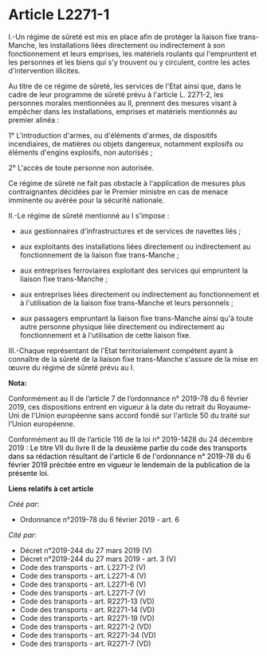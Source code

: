 # Article L2271-1

I.-Un régime de sûreté est mis en place afin de protéger la liaison fixe trans-Manche, les installations liées directement ou
indirectement à son fonctionnement et leurs emprises, les matériels roulants qui l'empruntent et les personnes et les biens
qui s'y trouvent ou y circulent, contre les actes d'intervention illicites. 

Au titre de ce régime de sûreté, les services de l'Etat ainsi que, dans le cadre de leur programme de sûreté prévu à
l'article L. 2271-2, les personnes morales mentionnées au II, prennent des mesures visant à empêcher dans les installations,
emprises et matériels mentionnés au premier alinéa : 

1° L'introduction d'armes, ou d'éléments d'armes, de dispositifs incendiaires, de matières ou objets dangereux, notamment
explosifs ou éléments d'engins explosifs, non autorisés ; 

2° L'accès de toute personne non autorisée. 

Ce régime de sûreté ne fait pas obstacle à l'application de mesures plus contraignantes décidées par le Premier ministre en
cas de menace imminente ou avérée pour la sécurité nationale. 

II.-Le régime de sûreté mentionné au I s'impose :

- aux gestionnaires d'infrastructures et de services de navettes liés ;

- aux exploitants des installations liées directement ou indirectement au fonctionnement de la liaison fixe trans-Manche ;

- aux entreprises ferroviaires exploitant des services qui empruntent la liaison fixe trans-Manche ;

- aux entreprises liées directement ou indirectement au fonctionnement et à l'utilisation de la liaison fixe trans-Manche et
leurs personnels ;

- aux passagers empruntant la liaison fixe trans-Manche ainsi qu'à toute autre personne physique liée directement ou
indirectement au fonctionnement et à l'utilisation de cette liaison fixe. 

III.-Chaque représentant de l'Etat territorialement compétent ayant à connaître de la sûreté de la liaison fixe trans-Manche
s'assure de la mise en œuvre du régime de sûreté prévu au I.

**Nota:**

Conformément au II de l’article 7 de l’ordonnance n° 2019-78 du 6 février 2019, ces dispositions entrent en vigueur à la date
du retrait du Royaume-Uni de l'Union européenne sans accord fondé sur l'article 50 du traité sur l'Union européenne.

Conformément au III de l’article 116 de la loi n° 2019-1428 du 24 décembre 2019
  <font color="black"> : Le titre VII du livre II de la deuxième partie du code des transports dans sa rédaction résultant de
l'article 6 de l'ordonnance n° 2019-78 du 6 février 2019 précitée entre en vigueur le lendemain de la publication de la
présente loi.</font>

**Liens relatifs à cet article**

_Créé par_:

  - Ordonnance n°2019-78 du 6 février 2019 - art. 6

_Cité par_:

  - Décret n°2019-244 du 27 mars 2019 (V)
  - Décret n°2019-244 du 27 mars 2019 - art. 3 (V)
  - Code des transports - art. L2271-2 (V)
  - Code des transports - art. L2271-4 (V)
  - Code des transports - art. L2271-6 (V)
  - Code des transports - art. L2271-7 (V)
  - Code des transports - art. R2271-13 (VD)
  - Code des transports - art. R2271-14 (VD)
  - Code des transports - art. R2271-19 (VD)
  - Code des transports - art. R2271-2 (VD)
  - Code des transports - art. R2271-34 (VD)
  - Code des transports - art. R2271-7 (VD)
